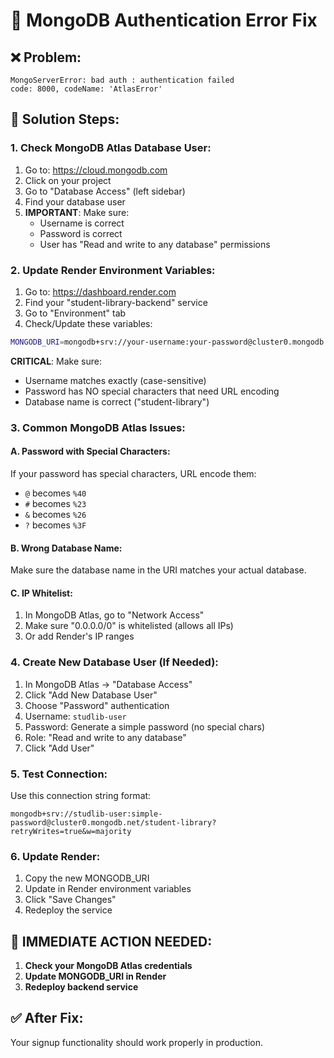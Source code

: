 # 🔧 MongoDB Authentication Error Fix

## ❌ Problem:
```
MongoServerError: bad auth : authentication failed
code: 8000, codeName: 'AtlasError'
```

## 🎯 Solution Steps:

### 1. Check MongoDB Atlas Database User:
1. Go to: https://cloud.mongodb.com
2. Click on your project
3. Go to "Database Access" (left sidebar)
4. Find your database user
5. **IMPORTANT**: Make sure:
   - Username is correct
   - Password is correct
   - User has "Read and write to any database" permissions

### 2. Update Render Environment Variables:
1. Go to: https://dashboard.render.com
2. Find your "student-library-backend" service
3. Go to "Environment" tab
4. Check/Update these variables:

```bash
MONGODB_URI=mongodb+srv://your-username:your-password@cluster0.mongodb.net/student-library?retryWrites=true&w=majority
```

**CRITICAL**: Make sure:
- Username matches exactly (case-sensitive)
- Password has NO special characters that need URL encoding
- Database name is correct ("student-library")

### 3. Common MongoDB Atlas Issues:

#### A. Password with Special Characters:
If your password has special characters, URL encode them:
- `@` becomes `%40`
- `#` becomes `%23`
- `&` becomes `%26`
- `?` becomes `%3F`

#### B. Wrong Database Name:
Make sure the database name in the URI matches your actual database.

#### C. IP Whitelist:
1. In MongoDB Atlas, go to "Network Access"
2. Make sure "0.0.0.0/0" is whitelisted (allows all IPs)
3. Or add Render's IP ranges

### 4. Create New Database User (If Needed):
1. In MongoDB Atlas → "Database Access"
2. Click "Add New Database User"
3. Choose "Password" authentication
4. Username: `studlib-user`
5. Password: Generate a simple password (no special chars)
6. Role: "Read and write to any database"
7. Click "Add User"

### 5. Test Connection:
Use this connection string format:
```
mongodb+srv://studlib-user:simple-password@cluster0.mongodb.net/student-library?retryWrites=true&w=majority
```

### 6. Update Render:
1. Copy the new MONGODB_URI
2. Update in Render environment variables
3. Click "Save Changes"
4. Redeploy the service

## 🚨 IMMEDIATE ACTION NEEDED:
1. **Check your MongoDB Atlas credentials**
2. **Update MONGODB_URI in Render**
3. **Redeploy backend service**

## ✅ After Fix:
Your signup functionality should work properly in production.
